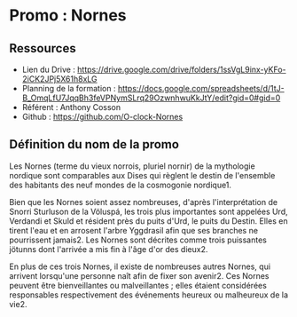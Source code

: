 # Promo : Nornes

## Ressources

- Lien du Drive : <https://drive.google.com/drive/folders/1ssVgL9inx-yKFo-2iCK2JPj5X61h8xLG>
- Planning de la formation : <https://docs.google.com/spreadsheets/d/1tJ-B_OmqLfU7JqqBh3feVPNymSLrq29OzwnhwuKkJtY/edit?gid=0#gid=0>
- Référent : Anthony Cosson
- Github : <https://github.com/O-clock-Nornes>

## Définition du nom de la promo

Les Nornes (terme du vieux norrois, pluriel nornir) de la mythologie nordique sont comparables aux Dises qui règlent le destin de l'ensemble des habitants des neuf mondes de la cosmogonie nordique1.

Bien que les Nornes soient assez nombreuses, d'après l'interprétation de Snorri Sturluson de la Völuspá, les trois plus importantes sont appelées Urd, Verdandi et Skuld et résident près du puits d'Urd, le puits du Destin. Elles en tirent l'eau et en arrosent l'arbre Yggdrasil afin que ses branches ne pourrissent jamais2. Les Nornes sont décrites comme trois puissantes jötunns dont l'arrivée a mis fin à l'âge d'or des dieux2.

En plus de ces trois Nornes, il existe de nombreuses autres Nornes, qui arrivent lorsqu'une personne naît afin de fixer son avenir2. Ces Nornes peuvent être bienveillantes ou malveillantes ; elles étaient considérées responsables respectivement des événements heureux ou malheureux de la vie2.
